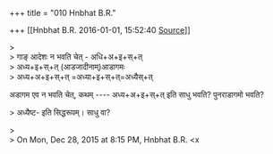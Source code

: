 +++
title = "010 Hnbhat B.R."

+++
[[Hnbhat B.R.	2016-01-01, 15:52:40 [Source](https://groups.google.com/g/samskrita/c/3vowKVgEbng)]]



\>  
\> गाङ् आदेशः न भवति चेत् - अधि+अ+इ+स्+त्  
\> अध्य+इ+स्+त् (आडजादीनाम्)आडागमः  
\> अध्य+अ+इ+स्+त् =अध्या+इ+स्+त्=अध्यैस्+त्  

अडागम एव न भवति चेत्, कथम् ---- अध्य+अ+इ+स्+त् इति साधु भवति? पुनराडागमो भवति?  

\> अध्यैष्ट- इति सिद्धरूपम्। साधु वा?  
  

\>  
\> On Mon, Dec 28, 2015 at 8:15 PM, Hnbhat B.R. \<x

